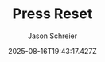 ---
title: "Press Reset"
date: "2025-08-16T19:43:17.427Z"
author: "Jason Schreier"
read_year: "NO"
recommendation: '3'
url: /bookshelf/press-reset
---